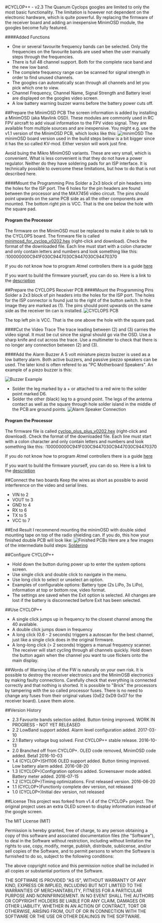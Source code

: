 #CYCLOP++ - v2.3
The Quanum Cyclops googles are limited to only the most basic functionality.
The limitation is however not dependent on the electronic hardware, which is quite powerful.
By replacing the firmware of the receiver board and adding an inexpensive MinimOSD module, the googles become fully featured. 

####Added Functions
* One or several favourite frequency bands can be selected. Only the frequencies on the favourite bands are used when the user manually steps through the frequencies. 
* There is full 48 channel support. Both for the complete race band and the new low band.
* The complete frequency range can be scanned for signal strength in order to find unused channels.
* The googles can automatically scan through all channels and let you pick which one to view.
* Channel Frequency, Channel Name, Signal Strength and Battery level are displayed on the googles video screen.
* A low battery warning buzzer warns before the battery power cuts off.

##Prepare the MinimOSD PCB
The screen information is added by installing a MinimOSD (aka Mavlink OSD).
These modules are commonly used in RC FPV aircraft to add visual information to the FPV video signal.
They are available from multiple sources and are inexpensive.
You might e.g. use the v1.1 version of the MinimOSD PCB, which looks like this:
![minimOSD](/images/minimOSD1.1.jpg)
The minimOSD board version used in the build steps below is a bit bigger since it has the so called KV-mod. 
Either version will work just fine.

Avoid buing the Mikro MinimOSD variants. These are very small, which is convenient.
What is less convenient is that they do not have a power regulator.
Neither do they have soldering pads for an ISP interface.
It is technically possible to overcome these limitations, but how to do that is not described here.

####Mount the Programming Pins
Solder a 2x3 block of pin headers into the holes for the ISP port.
The 6 holes for the pin headers are found between the processor and the MAX7456 video circuit.
The pins should point upwards on the same PCB side as all the other components are mounted.
The bottom right pin is VCC. That is the one below the hole with the square pad.

#### Program the Processor
The firmware on the MinimOSD must be replaced to make it able to talk to the CYCLOPS board.
The firmware file is called [minimosd_for_cyclop_v0202.hex](https://raw.githubusercontent.com/Dvogonen/cyclop_plus_plus/master/minimosd_for_cyclop_v0203.hex) (right-click and download).
Check the format of the downloaded file. Each line must start with a colon character and only contain letters and numbers and look something like this:
:100000000C941F030C9447030C9447030C94470370

If you do not know how to program Atmel controllers there is a guide [here](PROGRAMMING.md)

If you want to build the firmware yourself, you can do so. Here is a link to the [description](BUILDING.md)

##Prepare the CYCLOPS Receiver PCB
####Mount the Programming Pins
Solder a 2x3 block of pin headers into the holes for the ISP port.
The holes for the ISP connector is found just to the right of the button switch. In the image they are marked as (1).
The pins should point upwards on the same side as the receiver tin can is installed.
![CYCLOPS PCB](/images/cyclops_pcb.jpg)

The top left pin is VCC. That is the one above the hole with the square pad.

####Cut the Video Trace
The trace leading between (2) and (3) carries the video signal. It must be cut since the signal should go via the OSD.
Use a sharp knife and cut across the trace. 
Use a multimeter to check that there is no longer any connection between (2) and (3).

####Add the Alarm Buzzer
A 5 volt miniature piezzo buzzer is used as a low battery alarm.
Both active buzzers, and passive piezzo speakers can be used.
The later kind is often refered to as "PC Motherboard Speakers".
An example of a piezo buzzer is this:

![Buzzer Example](/images/buzzer.jpg)

- Solder the leg marked by a + or attached to a red wire to the solder point marked D6.
- Solder the other (black) leg to a ground point. The legs of the antenna contact as well as the square through hole solder island in the middle of the PCB are ground points.
![Alarm Speaker Connection](/images/pcb_buzzer.jpg)

#### Program the Processor
The firmware file is called [cyclop_plus_plus_v0202.hex](https://raw.githubusercontent.com/Dvogonen/cyclop_plus_osd/master/cyclop_plus_plus_v0202.hex) (right-click and download).
Check the format of the downloaded file. Each line must start with a colon character and only contain letters and numbers and look something like this:
:100000000C941F030C9447030C9447030C94470370

If you do not know how to program Atmel controllers there is a guide [here](PROGRAMMING.md)

If you want to build the firmware yourself, you can do so. Here is a link to the [description](BUILDING.md)

##Connect the two boards
Keep the wires as short as possible to avoid interference on the video and serial lines.
* VIN to 2
* VOUT to 3
* GND to 4
* RX to 6
* TX to 5
* VCC to 7

##End Result
I recommend mounting the minimOSD with double sided mounting tape on top of the radio shielding can. If you do, this how your finished double PCB will look like:
![Finished PCBs](/images/pcb_finished.jpg)
Here are a few images of the intermediate build steps:
[Soldering](SOLDERING.md)

##Configure CYCLOP++
- Hold down the button during power up to enter the system options screen.
- Use single click and double click to navigate in the menu.
- Use long click to select or unselect an option.
- Examples of configurable options: Battery type (2s LiPo, 3s LiPo), information at top or bottom row, video format.
- The settings are saved when the Exit option is selected. All changes are lost if the battery is disconnected before Exit has been selected.

##Use CYCLOP++
- A single click jumps up in frequency to the closest channel among the 40 available.
- A double click jumps down in frequency
- A long click (0.6 - 2 seconds) triggers a autoscan for the best channel, just like a single click does in the original firmware.
- A long-long click (> 2 seconds) triggers a manual frequency scanner. The receiver will start cycling through all channels quickly. Hold down the button again when the channel you want to use flickers onto the main display.

##Words of Warning
Use of the FW is naturally on your own risk.
It is possible to destroy the receiver electronics and the MinimOSB electronics by making faulty connections.
Carefully check that everything is connected correctly and that nothing is shorted.
It is possible to "Brick" the processors by tampering with the so called processor fuses.
There is no need to change any fuses from their original values (0xE2 0xD9 0x07 for the receiver board). Leave them alone.

##Version History
* 2.3 Favourite bands selection added. Button timing improved. WORK IN PROGRESS - NOT YET RELEASED
* 2.2 LowBand support added. Alarm level configuration added. 2017-03-10
* 2.1 Battery voltage bug solved. First CYCLOP++ stable release. 2016-10-13
* 2.0 Branched off from CYCLOP+. OLED code removed, MinimOSD code added. Beta1 2016-10-03
* 1.4 (CYCLOP+)SH1106 OLED support added. Button timing improved. Low battery alarm added. 2016-08-20
* 1.3 (CYCLOP+)Configration options added. Screensaver mode added. Battery meter added. 2016-07-15
* 1.2 (CYCLOP+)Timing optimizations. First released version. 2016-06-20
* 1.1 (CYCLOP+)Functionly complete dev version, not released
* 1.0 (CYCLOP+)Initial dev version, not released

##License
This project was forked from v1.4 of the CYCLOP+ project. The original project uses an extra OLED screen to display information instead of the google screen.

The MIT License (MIT)

Permission is hereby granted, free of charge, to any person obtaining a copy of this software and associated documentation files (the "Software"), to deal
in the Software without restriction, including without limitation the rights to use, copy, modify, merge, publish, distribute, sublicense, and/or sell
copies of the Software, and to permit persons to whom the Software is furnished to do so, subject to the following conditions:

The above copyright notice and this permission notice shall be included in all copies or substantial portions of the Software.

THE SOFTWARE IS PROVIDED "AS IS", WITHOUT WARRANTY OF ANY KIND, EXPRESS OR IMPLIED, INCLUDING BUT NOT LIMITED TO THE WARRANTIES OF MERCHANTABILITY,
FITNESS FOR A PARTICULAR PURPOSE AND NONINFRINGEMENT. IN NO EVENT SHALL THE AUTHORS OR COPYRIGHT HOLDERS BE LIABLE FOR ANY CLAIM, DAMAGES OR OTHER
LIABILITY, WHETHER IN AN ACTION OF CONTRACT, TORT OR OTHERWISE, ARISING FROM, OUT OF OR IN CONNECTION WITH THE SOFTWARE OR THE USE OR OTHER DEALINGS IN THE
SOFTWARE.



